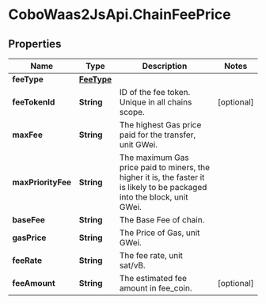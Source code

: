 # CoboWaas2JsApi.ChainFeePrice

## Properties

Name | Type | Description | Notes
------------ | ------------- | ------------- | -------------
**feeType** | [**FeeType**](FeeType.md) |  | 
**feeTokenId** | **String** | ID of the fee token. Unique in all chains scope. | [optional] 
**maxFee** | **String** | The highest Gas price paid for the transfer, unit GWei. | 
**maxPriorityFee** | **String** | The maximum Gas price paid to miners, the higher it is, the faster it is likely to be packaged into the block, unit GWei. | 
**baseFee** | **String** | The Base Fee of chain. | 
**gasPrice** | **String** | The Price of Gas, unit GWei. | 
**feeRate** | **String** | The fee rate, unit sat/vB. | 
**feeAmount** | **String** | The estimated fee amount in fee_coin. | [optional] 


